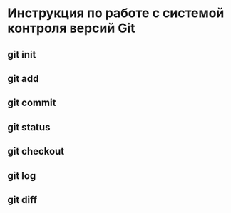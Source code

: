 # Инструкция по работе с системой контроля версий Git

## git init

## git add

## git commit

## git status

## git checkout

## git log

## git diff